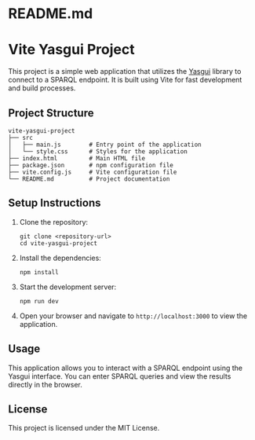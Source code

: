 # README.md

# Vite Yasgui Project

This project is a simple web application that utilizes the [Yasgui](https://github.com/Yasgui/Yasgui) library to connect to a SPARQL endpoint. It is built using Vite for fast development and build processes.

## Project Structure

```
vite-yasgui-project
├── src
│   ├── main.js        # Entry point of the application
│   └── style.css      # Styles for the application
├── index.html         # Main HTML file
├── package.json       # npm configuration file
├── vite.config.js     # Vite configuration file
└── README.md          # Project documentation
```

## Setup Instructions

1. Clone the repository:
   ```
   git clone <repository-url>
   cd vite-yasgui-project
   ```

2. Install the dependencies:
   ```
   npm install
   ```

3. Start the development server:
   ```
   npm run dev
   ```

4. Open your browser and navigate to `http://localhost:3000` to view the application.

## Usage

This application allows you to interact with a SPARQL endpoint using the Yasgui interface. You can enter SPARQL queries and view the results directly in the browser.

## License

This project is licensed under the MIT License.